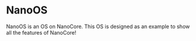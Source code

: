 # NanoOS
NanoOS is an OS on NanoCore. This OS is designed as an example to show all the features of NanoCore!
